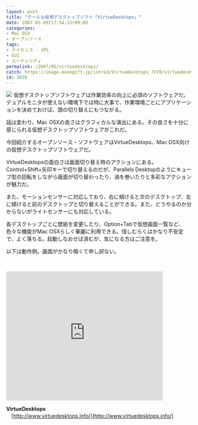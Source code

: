 ```yaml
---
layout: post
title: "クールな仮想デスクトップソフト「VirtueDesktops」"
date: 2007-05-09T17:54:21+09:00
categories:
- Mac OSX
- オープンソース
tags: 
- ライセンス - GPL
- GUI
- ユーティリティ
permalink: /2007/05/virtuedesktops/
catch: https://image.moongift.jp/intro3/VirtueDesktops_7CF0/virtuedesktop_thumb1.png
id: 3626
---
```

[![](https://image.moongift.jp/intro3/VirtueDesktops_7CF0/virtuedesktop_thumb1.png)](https://image.moongift.jp/intro3/VirtueDesktops_7CF0/virtuedesktop3.png) 仮想デスクトップソフトウェアは作業効率の向上に必須のソフトウェアだ。デュアルモニタが使えない環境下では特に大事で、作業環境ごとにアプリケーションを決めておけば、頭の切り替えにもつながる。

 

話は変わり、Mac OSXの良さはグラフィカルな演出にある。その良さを十分に感じられる仮想デスクトップソフトウェアがこれだ。

 

今回紹介するオープンソース・ソフトウェアはVirtueDesktops、Mac OSX向けの仮想デスクトップソフトウェアだ。

 <!--more--> 

VirtueDesktopsの面白さは画面切り替え時のアクションにある。Control+Shift+矢印キーで切り替えるのだが、Parallels Desktopのようにキューブ型の回転をしながら画面が切り替わったり、渦を巻いたりと多彩なアクションが魅力だ。

 

また、モーションセンサーに対応しており、右に傾けると次のデスクトップ、左に傾けると前のデスクトップと切り替えることができる。また、どうやるのか分からないがライトセンサーにも対応している。

 

各デスクトップごとに壁紙を変更したり、Option+Tabで仮想画面一覧など、色々な機能がMac OSXらしく華麗に利用できる。惜しむらくはかなり不安定で、よく落ちる。起動しなおせば済むが、気になる方はご注意を。

 

以下は動作例。画面がかなり暗くて申し訳ない。

 

&nbsp;

 

<embed src="http://www.youtube.com/v/K4o_XlHdDO8" width="425" height="350" type="application/x-shockwave-flash"></embed>

 

 

**VirtueDesktops**  
　[http://www.virtuedesktops.info/](http://www.virtuedesktops.info/)

